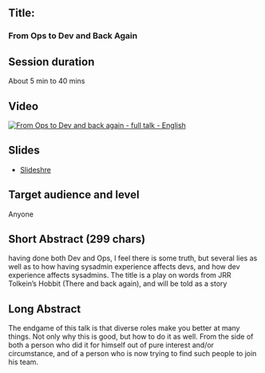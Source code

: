 ## Title: 
### From Ops to Dev and Back Again

## Session duration

About 5 min to 40 mins

## Video

[![From Ops to Dev and back again - full talk - English](http://img.youtube.com/vi/nSrKaYhWDnc/0.jpg)](https://www.youtube.com/watch?v=nSrKaYhWDnc)

## Slides

- [Slideshre](https://www.slideshare.net/gilzellner/full-talk-from-ops-to-dev-and-back-again) 

## Target audience and level

Anyone

## Short Abstract (299 chars)

having done both Dev and Ops, I feel there is some truth, but several lies as well as to how having sysadmin experience affects devs, and how dev experience affects sysadmins. The title is a play on words from JRR Tolkein’s Hobbit (There and back again), and will be told as a story


## Long Abstract

The endgame of this talk is that diverse roles make you better at many things. Not only why this is good, but how to do it as well. From the side of both a person who did it for himself out of pure interest and/or circumstance, and of a person who is now trying to find such people to join his team.
